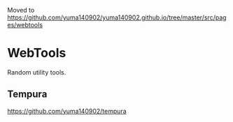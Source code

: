 Moved to <https://github.com/yuma140902/yuma140902.github.io/tree/master/src/pages/webtools>

# WebTools

Random utility tools.

## Tempura

<https://github.com/yuma140902/tempura>
